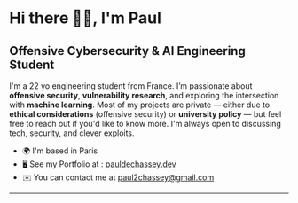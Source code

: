 Hi there 👋🏻, I'm Paul  
===============================================================================================================================

Offensive Cybersecurity & AI Engineering Student  
-----------------

I'm a 22 yo engineering student from France. I’m passionate about **offensive security**, **vulnerability research**, and exploring the intersection with **machine learning**.
Most of my projects are private — either due to **ethical considerations** (offensive security) or **university policy** — but feel free to reach out if you'd like to know more. I'm always open to discussing tech, security, and clever exploits.

* 🌍  I'm based in Paris  
* 🖥️  See my Portfolio at : [pauldechassey.dev](https://pauldechassey.dev)  
* ✉️  You can contact me at [paul2chassey@gmail.com](mailto:paul2chassey@gmail.com)  

---
